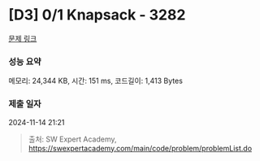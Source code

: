 # [D3] 0/1 Knapsack - 3282 

[문제 링크](https://swexpertacademy.com/main/code/problem/problemDetail.do?contestProbId=AWBJAVpqrzQDFAWr) 

### 성능 요약

메모리: 24,344 KB, 시간: 151 ms, 코드길이: 1,413 Bytes

### 제출 일자

2024-11-14 21:21



> 출처: SW Expert Academy, https://swexpertacademy.com/main/code/problem/problemList.do